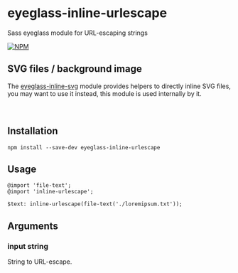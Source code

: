 # eyeglass-inline-urlescape
Sass eyeglass module for URL-escaping strings

[![NPM](https://nodei.co/npm/eyeglass-inline-urlescape.png?downloads=true&downloadRank=true&stars=true)](https://nodei.co/npm/eyeglass-inline-urlescape/)

SVG files / background image
-----------------------------
The [eyeglass-inline-svg](https://github.com/strarsis/eyeglass-inline-svg) module provides helpers to directly inline SVG files, you may want to use it instead, this module is used internally by it.
<br>
<br>
<br>


Installation
------------
````
npm install --save-dev eyeglass-inline-urlescape
````


Usage
-----
````
@import 'file-text';
@import 'inline-urlescape';

$text: inline-urlescape(file-text('./loremipsum.txt'));
````


Arguments
---------
### input string
String to URL-escape.
